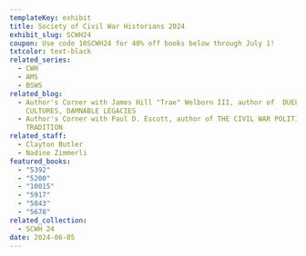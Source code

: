 ```yaml
---
templateKey: exhibit
title: Society of Civil War Historians 2024
exhibit_slug: SCWH24
coupon: Use code 10SCWH24 for 40% off books below through July 1!
txtcolor: text-black
related_series:
  - CWH
  - AMS
  - BSWS
related_blog:
  - Author's Corner with James Hill "Trae" Welborn III, author of  DUELING
    CULTURES, DAMNABLE LEGACIES
  - Author's Corner with Paul D. Escott, author of THE CIVIL WAR POLITICAL
    TRADITION
related_staff:
  - Clayton Butler
  - Nadine Zimmerli
featured_books:
  - "5392"
  - "5200"
  - "10015"
  - "5917"
  - "5843"
  - "5678"
related_collection:
  - SCWH 24
date: 2024-06-05
---
```


